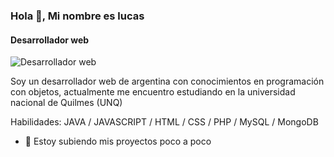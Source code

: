 ### Hola 👋, Mi nombre es lucas
#### Desarrollador web 
![Desarrollador web ](https://media-exp1.licdn.com/dms/image/C4D16AQF5RGSwphKH2g/profile-displaybackgroundimage-shrink_350_1400/0/1653275025793?e=1658966400&v=beta&t=IT3Bo86zqmjQvz0UqV9qwYXPdRz9H9CeELrZD13OnpQ)

Soy un desarrollador web de argentina con conocimientos en programación con objetos, actualmente me encuentro estudiando en la universidad nacional de Quilmes (UNQ)

Habilidades: JAVA / JAVASCRIPT / HTML / CSS / PHP / MySQL / MongoDB

- 🔭 Estoy subiendo mis proyectos poco a poco






